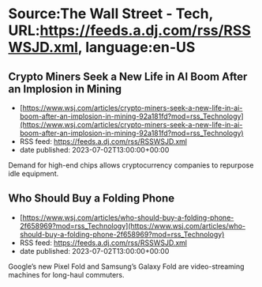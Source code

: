 # Source:The Wall Street - Tech, URL:https://feeds.a.dj.com/rss/RSSWSJD.xml, language:en-US

## Crypto Miners Seek a New Life in AI Boom After an Implosion in Mining
 - [https://www.wsj.com/articles/crypto-miners-seek-a-new-life-in-ai-boom-after-an-implosion-in-mining-92a181fd?mod=rss_Technology](https://www.wsj.com/articles/crypto-miners-seek-a-new-life-in-ai-boom-after-an-implosion-in-mining-92a181fd?mod=rss_Technology)
 - RSS feed: https://feeds.a.dj.com/rss/RSSWSJD.xml
 - date published: 2023-07-02T13:00:00+00:00

Demand for high-end chips allows cryptocurrency companies to repurpose idle equipment.

## Who Should Buy a Folding Phone
 - [https://www.wsj.com/articles/who-should-buy-a-folding-phone-2f658969?mod=rss_Technology](https://www.wsj.com/articles/who-should-buy-a-folding-phone-2f658969?mod=rss_Technology)
 - RSS feed: https://feeds.a.dj.com/rss/RSSWSJD.xml
 - date published: 2023-07-02T13:00:00+00:00

Google’s new Pixel Fold and Samsung’s Galaxy Fold are video-streaming machines for long-haul commuters.


